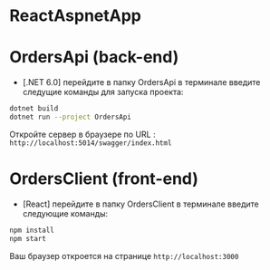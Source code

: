 # ReactAspnetApp

# OrdersApi (back-end)
- [.NET 6.0]
перейдите в папку OrdersApi
в терминале введите следущие команды для запуска проекта:
```sh
dotnet build
dotnet run --project OrdersApi
```
Откройте сервер в браузере по URL : `http://localhost:5014/swagger/index.html`

# OrdersClient (front-end)
- [React]
перейдите в папку OrdersClient
в терминале введите следующие команды:
```sh
npm install
npm start
```
Ваш браузер откроется на странице `http://localhost:3000`

